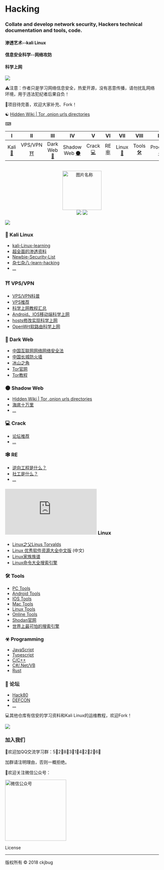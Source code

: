 # Hacking
### Collate and develop network security, Hackers technical documentation and tools, code.
#### 渗透艺术--kali Linux
#### 信息安全科学--网络攻防
#### 科学上网
![](https://raw.githubusercontent.com/ckjbug/xiaokui/master/split.png)

⚠注意：作者只是学习网络信息安全，热爱开源，没有恶意传播，请勿扰乱网络环境，用于违法犯纪者后果自负！

🐋项目待完善，欢迎大家补充、Fork！

&#9775;
[Hidden Wiki | Tor .onion urls directories](http://www.thehiddenwiki.org/)

⌨

| Ⅰ | Ⅱ | Ⅲ | Ⅳ | Ⅴ | Ⅵ | Ⅶ | Ⅷ | Ⅸ | Ⅹ |
| :--------: | :---------: | :---------: | :---------: | :---------: | :---------:| :---------: | :-------: | :-------:| :------:|
| Kali [💖](#-kali-linux) | VPS/VPN [⛩](#-vpsvpn)|Dark Web[🌚](#-dark-web) | Shadow Web [🌑](#-shadow-web) |Crack [💻](#-crack)| RE [🕸](#-re)| Linux [🐧](#-linux)| Tools [🛠](#-tools)| Program [☣](#-programming)| Forum [👣](#-论坛) |
 
<br>
<div align="center">
    <img src="https://www.easyicon.net/api/resizeApi.php?id=1199897&size=128" width = "128" height = "128" alt="图片名称" />
    <br>
    <a href="Asciinema.md"> <img src="https://img.shields.io/badge/>-group-4ab8a1.svg"></a>
    <a href="https://legacy.gitbook.com/@wizardforcel"> <img src="https://img.shields.io/badge/_-gitbook-4ab8a1.svg"></a> 
</div>

![](https://raw.githubusercontent.com/ckjbug/xiaokui/master/split.png)

<div align=left> 

### 💖 Kali Linux
- [kali-Linux-learning](https://github.com/ckjbug/kali-Linux-learning)
- [超全面的渗透资料](https://github.com/ckjbug/penetration)
- [Newbie-Security-List](https://github.com/findneo/Newbie-Security-List)
- [杂七杂八-learn-hacking](https://github.com/tiancode/learn-hacking)
- [...]()

### ⛩ VPS/VPN
- [VPS/VPN科普](https://github.com/ckjbug/Hacking/blob/master/VPS_VPN/VPS_VPN_Recommend.md)
- [VPS推荐](https://github.com/ckjbug/Hacking/blob/master/VPS_VPN/VPSRecommend.md)
- [科学上网教程汇总]()
- [Android、IOS移动端科学上网]()
- [hosts修改实现科学上网]()
- [OpenWrt软路由科学上网](https://github.com/ckjbug/Hacking/blob/master/VPS_VPN/OpenWrt2VPN.md)


### 🌚 Dark Web
- [中国互联网网络网络安全法](http://law1.law-star.com/law?fn=chl533s077.txt&dbt=chl)
- [中国长城防火墙]()
- [冰山之角]()
- [Tor官网]()
- [Tor教程]()


### 🌑 Shadow Web
- [Hidden Wiki | Tor .onion urls directories](http://www.thehiddenwiki.org/)
- [海底十万里]()
- [...]()

### 💻 Crack
- [论坛推荐]()
- [...]()

### 🕸 RE
- [逆向工程是什么？]()
- [社工是什么？]()
- [...]()

### ![](https://www.easyicon.net/api/resizeApi.php?id=11064&size=24) Linux
- [Linux之父Linus Torvalds](https://github.com/torvalds)
- [Linux 优秀软件资源大全中文版](https://github.com/0xE8551CCB/awesome-linux-software-cn) (中文)
- [Linux家族族谱](https://github.com/ckjbug/Hacking/blob/master/Linux%20Family.md)
- [Linux命令大全搜索引擎](https://git.io/linux)

### 🛠 Tools 
- [PC Tools]()
- [Android Tools]()
- [IOS Tools]()
- [Mac Tools]()
- [Linux Tools]()
- [Online Tools](https://github.com/ckjbug/Hacking/blob/master/Tools/OnlineTools.md)
- [Shodan官网](https://www.shodan.io/explore)
- [世界上最可怕的搜索引擎](https://www.aqniu.com/hack-geek/8817.html)

### ☣ Programming
- [JavaScript]()
- [Typescript]()
- [C/C++]()
- [C#/.Net/VB]()
- [Rust]()

### 👣 论坛

- [Hack80](http://www.hack80.com/)
- [DEFCON](https://www.defcon.org/)
- [...]()


:computer:其他仓库有信安的学习资料和Kali Linux的运维教程，欢迎Fork！

![](https://raw.githubusercontent.com/ckjbug/xiaokui/master/split.png)

### 加入我们

💬欢迎加QQ交流学习群：5⃣2⃣8⃣3⃣1⃣4⃣2⃣2⃣6⃣ 

加群请注明理由，否则一概拒绝。

🐘欢迎关注微信公众号：

<div align=left> 
<img src="https://i.imgur.com/BNX6zyB.jpg" width = "200" height = "200" alt="微信公众号" />
 
 License
 
 ------------
 
 版权所有 © 2018 ckjbug
